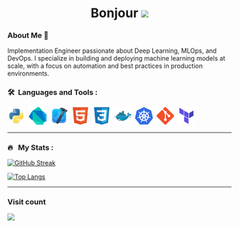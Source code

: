 <h1 align="center">Bonjour <img src="https://media.giphy.com/media/hvRJCLFzcasrR4ia7z/giphy.gif" width="40"></h1>

### About Me 👋

Implementation Engineer passionate about Deep Learning, MLOps, and DevOps. I specialize in building and deploying machine learning models at scale, with a focus on automation and best practices in production environments.

### 🛠 &nbsp;Languages and Tools :

<p>
<img src="https://github.com/devicons/devicon/blob/master/icons/python/python-original.svg" title="Python" alt="Python" width="40" height="40"/>&nbsp;
<img src="https://github.com/devicons/devicon/blob/master/icons/dart/dart-original.svg" title="Dart" alt="Dart" width="40" height="40"/>&nbsp;
<img src="https://github.com/devicons/devicon/blob/master/icons/xcode/xcode-original.svg" title="Xcode" alt="Xcode" width="40" height="40"/>&nbsp;
<img src="https://github.com/devicons/devicon/blob/master/icons/html5/html5-original.svg" title="HTML5" alt="HTML5" width="40" height="40"/>&nbsp;
<img src="https://github.com/devicons/devicon/blob/master/icons/css3/css3-original.svg" title="CSS3" alt="CSS3" width="40" height="40"/>&nbsp;
<img src="https://github.com/devicons/devicon/blob/master/icons/docker/docker-original.svg" title="Docker" alt="Docker" width="40" height="40"/>&nbsp;
<img src="https://github.com/devicons/devicon/blob/master/icons/kubernetes/kubernetes-plain.svg" title="Kubernetes" alt="Kubernetes" width="40" height="40"/>&nbsp;
<img src="https://github.com/devicons/devicon/blob/master/icons/git/git-original.svg" title="Git" alt="Git" width="40" height="40"/>&nbsp;
<img src="https://github.com/devicons/devicon/blob/master/icons/terraform/terraform-original.svg" title="Terraform" alt="Terraform" width="40" height="40"/>&nbsp;
</p>

---

### 🔥 &nbsp; My Stats :

[![GitHub Streak](https://streak-stats.demolab.com?user=Oumllack&theme=dark&hide_border=true&card_width=500)](https://git.io/streak-stats)

[![Top Langs](https://github-readme-stats.vercel.app/api/top-langs/?username=Oumllack&hide=html&layout=compact&theme=vision-friendly-dark)](https://github.com/anuraghazra/github-readme-stats)

---

### Visit count

<img src="https://profile-counter.glitch.me/Oumllack/count.svg" />

<!-- Last updated: Thu Apr 24 03:30:00 UTC 2025 -->



<!-- Last updated: Thu Apr 24 04:18:17 UTC 2025 -->
<!-- Last updated: Fri Apr 25 01:16:39 UTC 2025 --><!-- Last updated: Sat Apr 26 01:13:43 UTC 2025 -->
<!-- Last updated: Sun Apr 27 01:20:33 UTC 2025 -->
<!-- Last updated: Mon Apr 28 01:18:24 UTC 2025 -->
<!-- Last updated: Tue Apr 29 01:16:27 UTC 2025 -->
<!-- Last updated: Wed Apr 30 01:16:47 UTC 2025 -->
<!-- Last updated: Thu May  1 01:23:20 UTC 2025 -->
<!-- Last updated: Fri May  2 01:16:59 UTC 2025 --><!-- Last updated: Sat May  3 01:15:11 UTC 2025 -->
<!-- Last updated: Sun May  4 01:24:04 UTC 2025 -->
<!-- Last updated: Mon May  5 01:20:10 UTC 2025 -->
